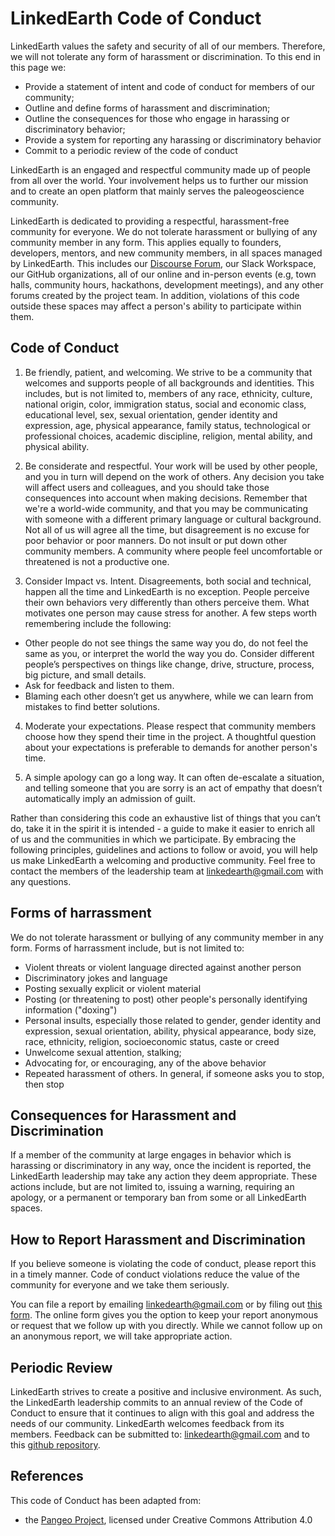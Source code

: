 # LinkedEarth Code of Conduct

LinkedEarth values the safety and security of all of our members. Therefore, we will not tolerate any form of harassment or discrimination. To this end in this page we:

* Provide a statement of intent and code of conduct for members of our community;
* Outline and define forms of harassment and discrimination;
* Outline the consequences for those who engage in harassing or discriminatory behavior;
* Provide a system for reporting any harassing or discriminatory behavior
* Commit to a periodic review of the code of conduct

LinkedEarth is an engaged and respectful community made up of people from all over the world. Your involvement helps us to further our mission and to create an open platform that mainly serves the paleogeoscience community.

LinkedEarth is dedicated to providing a respectful, harassment-free community for everyone. We do not tolerate harassment or bullying of any community member in any form. This applies equally to founders, developers, mentors, and new community members, in all spaces managed by LinkedEarth. This includes our [Discourse Forum](https://discourse.linked.earth), our Slack Workspace, our GitHub organizations, all of our online and in-person events (e.g, town halls, community hours, hackathons, development meetings), and any other forums created by the project team. In addition, violations of this code outside these spaces may affect a person's ability to participate within them.

## Code of Conduct

1. Be friendly, patient, and welcoming.
We strive to be a community that welcomes and supports people of all backgrounds and identities. This includes, but is not limited to, members of any race, ethnicity, culture, national origin, color, immigration status, social and economic class, educational level, sex, sexual orientation, gender identity and expression, age, physical appearance, family status, technological or professional choices, academic discipline, religion, mental ability, and physical ability.

2. Be considerate and respectful.
Your work will be used by other people, and you in turn will depend on the work of others. Any decision you take will affect users and colleagues, and you should take those consequences into account when making decisions.
Remember that we're a world-wide community, and that you may be communicating with someone with a different primary language or cultural background. Not all of us will agree all the time, but disagreement is no excuse for poor behavior or poor manners. Do not insult or put down other community members. A community where people feel uncomfortable or threatened is not a productive one.

3. Consider Impact vs. Intent.
Disagreements, both social and technical, happen all the time and LinkedEarth is no exception. People perceive their own behaviors very differently than others perceive them. What motivates one person may cause stress for another. A few steps worth remembering include the following:

* Other people do not see things the same way you do, do not feel the same as you, or interpret the world the way you do. Consider different people’s perspectives on things like change, drive, structure, process, big picture, and small details.
* Ask for feedback and listen to them.
* Blaming each other doesn’t get us anywhere, while we can learn from mistakes to find better solutions.

4. Moderate your expectations.
Please respect that community members choose how they spend their time in the project. A thoughtful question about your expectations is preferable to demands for another person's time.

5. A simple apology can go a long way.
It can often de-escalate a situation, and telling someone that you are sorry is an act of empathy that doesn’t automatically imply an admission of guilt.

Rather than considering this code an exhaustive list of things that you can’t do, take it in the spirit it is intended - a guide to make it easier to enrich all of us and the communities in which we participate. By embracing the following principles, guidelines and actions to follow or avoid, you will help us make LinkedEarth a welcoming and productive community. Feel free to contact the members of the leadership team at [linkedearth@gmail.com](mailto:linkedearth@gmail.com) with any questions.

## Forms of harrassment

We do not tolerate harassment or bullying of any community member in any form. Forms of harrassment include, but is not limited to:

* Violent threats or violent language directed against another person
* Discriminatory jokes and language
* Posting sexually explicit or violent material
* Posting (or threatening to post) other people's personally identifying information ("doxing")
* Personal insults, especially those related to gender, gender identity and expression, sexual orientation, ability, physical appearance, body size, race, ethnicity, religion, socioeconomic status, caste or creed
* Unwelcome sexual attention, stalking;
* Advocating for, or encouraging, any of the above behavior
* Repeated harassment of others. In general, if someone asks you to stop, then stop

## Consequences for Harassment and Discrimination

If a member of the community at large engages in behavior which is harassing or discriminatory in any way, once the incident is reported, the LinkedEarth leadership may take any action they deem appropriate. These actions include, but are not limited to, issuing a warning, requiring an apology, or a permanent or temporary ban from some or all LinkedEarth spaces.

## How to Report Harassment and Discrimination

If you believe someone is violating the code of conduct, please report this in a timely manner. Code of conduct violations reduce the value of the community for everyone and we take them seriously.

You can file a report by emailing [linkedearth@gmail.com](mailto:linkedearth@gmail.com) or by filing out [this form](https://forms.gle/nHNudoJeAwqns7YB6). The online form gives you the option to keep your report anonymous or request that we follow up with you directly. While we cannot follow up on an anonymous report, we will take appropriate action.

## Periodic Review

LinkedEarth strives to create a positive and inclusive environment. As such, the LinkedEarth leadership commits to an annual review of the Code of Conduct to ensure that it continues to align with this goal and address the needs of our community. LinkedEarth welcomes feedback from its members. Feedback can be submitted to: [linkedearth@gmail.com](mailto:linkedearth@gmail.com) and to this [github repository](https://github.com/LinkedEarth/governance/issues).

## References
This code of Conduct has been adapted from:
* the [Pangeo Project](https://github.com/pangeo-data/governance/blob/master/conduct/code_of_conduct.md), licensed under Creative Commons Attribution 4.0
